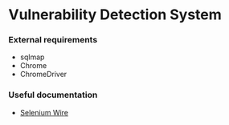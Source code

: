 # Vulnerability Detection System

### External requirements
*   sqlmap
*   Chrome
*   ChromeDriver

### Useful documentation
*   [Selenium Wire](https://github.com/wkeeling/selenium-wire)